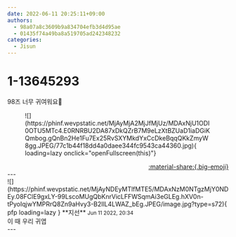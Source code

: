 ```yaml
---
date: 2022-06-11 20:25:11+09:00
authors:
  - 98a07a8c3609b9a834704efb3d4d95ae
  - 01435f74a49ba8a519705ad242348232
categories:
  - Jisun
---
```


# 1-13645293

<div class="post-container" markdown="1">
<div class="content-container md-sidebar__scrollwrap" markdown="1">

98즈 너무 귀여워요🥰
<figure markdown="1">
![](https://phinf.wevpstatic.net/MjAyMjA2MjJfMjUz/MDAxNjU1ODI0OTU5MTc4.E0RNRBU2DA87xDkQZrB7M9eLzXtBZUaD1iaDGiKQmbog.gQnBn2He1Fu7Ex25RvSXYMkdYxCcDkeBqqQKkZmyW8gg.JPEG/77c1b44f18dd4a0daee344fc9543ca44360.jpg){ loading=lazy onclick="openFullscreen(this)"}
</figure>


</div>
</div>

<div style="text-align: right;" markdown="1">
<a href="https://weverse.io/fromis9/fanpost/1-13645293" style="text-align: right;">:material-share:{.big-emoji}</a>
</div>
---

<div class="comments-container md-sidebar__scrollwrap" markdown="1">
<div class="comment" markdown="1">
<div class='id-container' markdown="1">
![](https://phinf.wevpstatic.net/MjAyNDEyMTlfMTE5/MDAxNzM0NTgzMjY0NDEy.08FClE9gxLY-99LscoMUgQbKnrVicLFFWSqmAi3eGLEg.hXV0n-tPyoIqjwYMPRrQ8Zn9aHvy3-B2llL4LWAZ_bEg.JPEG/image.jpg?type=s72){ pfp loading=lazy }
**<span class="artist">지선</span>** <small>Jun 11 2022, 20:34</small><br>
</div>
<div class='comment-body' markdown="1">
이 때 우리 귀엽
</div>
</div>
</div>
---
